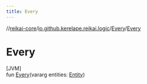 ```yaml
---
title: Every
---
```

//[reikai-core](../../../index.html)/[io.github.kerelape.reikai.logic](../index.html)/[Every](index.html)/[Every](-every.html)



# Every



[JVM]\
fun [Every](-every.html)(vararg entities: [Entity](../../io.github.kerelape.reikai.core/-entity/index.html))




